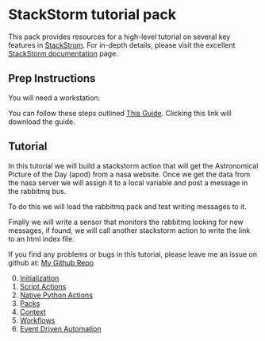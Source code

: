 # StackStorm tutorial pack

This pack provides resources for a high-level tutorial on several key features
in [StackStrom](https://stackstorm.com/). For in-depth details, please visit
the excellent [StackStorm documentation](https://docs.stackstorm.com/) page.

## Prep Instructions

You will need a workstation:

You can follow these steps outlined [This Guide](https://www.wookieware.com/st2-workstation.pptx). Clicking this link
will download the guide.

## Tutorial

In this tutorial we will build a stackstorm action that will get the Astronomical Picture of the Day (apod)
from a nasa website. Once we get the data from the nasa server we will assign it to a local variable and
post a message in the rabbitmq bus.

To do this we will load the rabbitmq pack and test writing messages to it.

Finally we will write a sensor that monitors the rabbitmq looking for new messages, if found, we will
call another stackstorm action to write the link to an html index file.

If you find any problems or bugs in this tutorial, please leave me an issue on github at:
[My Github Repo](https://github.com/xod442/stackstorm-tutorial)

0. [Initialization](doc/00_init.md)
1. [Script Actions](doc/01_actions_script.md)
2. [Native Python Actions](doc/02_actions_native.md)
3. [Packs](doc/03_packs.md)
4. [Context](doc/04_context.md)
5. [Workflows](doc/05_workflows.md)
6. [Event Driven Automation](doc/06_event_driven.md)
